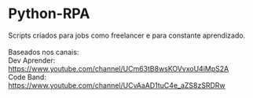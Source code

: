 # Python-RPA
Scripts criados para jobs como freelancer e para constante aprendizado.<br><br>
Baseados nos canais:<br>
Dev Aprender: https://www.youtube.com/channel/UCm63tB8wsKOVvxoU4iMpS2A<br>
Code Band: https://www.youtube.com/channel/UCvAaAD1tuC4e_aZS8zSRDRw
